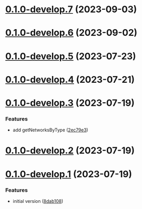 # [0.1.0-develop.7](https://git.lumeweb.com/LumeWeb/kernel-network-registry-client/compare/v0.1.0-develop.6...v0.1.0-develop.7) (2023-09-03)

# [0.1.0-develop.6](https://git.lumeweb.com/LumeWeb/kernel-network-registry-client/compare/v0.1.0-develop.5...v0.1.0-develop.6) (2023-09-02)

# [0.1.0-develop.5](https://git.lumeweb.com/LumeWeb/kernel-network-registry-client/compare/v0.1.0-develop.4...v0.1.0-develop.5) (2023-07-23)

# [0.1.0-develop.4](https://git.lumeweb.com/LumeWeb/kernel-network-registry-client/compare/v0.1.0-develop.3...v0.1.0-develop.4) (2023-07-21)

# [0.1.0-develop.3](https://git.lumeweb.com/LumeWeb/kernel-network-registry-client/compare/v0.1.0-develop.2...v0.1.0-develop.3) (2023-07-19)


### Features

* add getNetworksByType ([2ec79e3](https://git.lumeweb.com/LumeWeb/kernel-network-registry-client/commit/2ec79e3242f1fd580973c5d18dab2c2b19d1eece))

# [0.1.0-develop.2](https://git.lumeweb.com/LumeWeb/kernel-network-registry-client/compare/v0.1.0-develop.1...v0.1.0-develop.2) (2023-07-19)

# [0.1.0-develop.1](https://git.lumeweb.com/LumeWeb/kernel-network-registry-client/compare/v0.0.1...v0.1.0-develop.1) (2023-07-19)


### Features

* initial version ([8dab108](https://git.lumeweb.com/LumeWeb/kernel-network-registry-client/commit/8dab108187930bc8077252f3fc10c94a5b1bac10))
